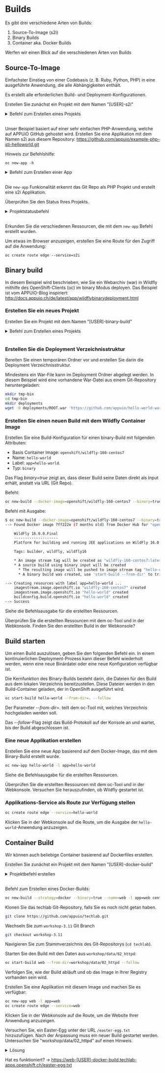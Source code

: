 # Builds

Es gibt drei verschiedene Arten von Builds:

1. Source-To-Image (s2i)
2. Binary Builds
3. Container aka. Docker Builds

Werfen wir einen Blick auf die verschiedenen Arten von Builds

## Source-To-Image

Einfachster Einstieg von einer Codebasis (z. B. Ruby, Python, PHP) in eine ausgeführte Anwendung, die alle Abhängigkeiten enthält.

Es erstellt alle erforderlichen Build- und Deployment-Konfigurationen.

Erstellen Sie zunächst ein Projekt mit dem Namen "[USER]-s2i"
<details><summary>Befehl zum Erstellen eines Projekts</summary>oc new-project [USER]-s2i</details><br/>

Unser Beispiel basiert auf einer sehr einfachen PHP-Anwendung, welche auf APPUiO GitHub gehostet wird.
Erstellen Sie eine Applikation mit dem Namen s2i aus diesem Repository: <https://github.com/appuio/example-php-sti-helloworld.git>

Hinweis zur Befehlshilfe:

    oc new-app -h

<details><summary>Befehl zum Erstellen einer App</summary>oc new-app https://github.com/appuio/example-php-sti-helloworld.git --name=s2i</details><br/>

Die `new-app` Funkionalität erkennt das Git Repo als PHP Projekt und erstellt eine s2i Applikation.

Überprüfen Sie den Status Ihres Projekts.
<details><summary>Projektstatusbefehl</summary>oc status</details><br/>

Erkunden Sie die verschiedenen Ressourcen, die mit dem `new-app` Befehl erstellt wurden.

Um etwas im Browser anzuzeigen, erstellen Sie eine Route für den Zugriff auf die Anwendung:

    oc create route edge --service=s2i

## Binary build

In diesem Beispiel wird beschrieben, wie Sie ein Webarchiv (war) in Wildfly mithilfe des OpenShift-Clients (oc) im binary Modus deployen.
Das Beispiel ist vom APPUiO-Blog inspiriert: <http://docs.appuio.ch/de/latest/app/wildflybinarydeployment.html>

### Erstellen Sie ein neues Projekt

Erstellen Sie ein Projekt mit dem Namen "[USER]-binary-build"
<details><summary>Befehl zum Erstellen eines Projekts</summary>oc new-project [USER]-binary-build</details><br/>

### Erstellen Sie die Deployment Verzeichnisstruktur

Bereiten Sie einen temporären Ordner vor und erstellen Sie darin die Deployment Verzeichnisstruktur.

Mindestens ein War-File kann im Deployment Ordner abgelegt werden. In diesem Beispiel wird eine vorhandene War-Datei aus einem Git-Repository heruntergeladen:

```bash
mkdir tmp-bin
cd tmp-bin
mkdir deployments
wget -O deployments/ROOT.war 'https://github.com/appuio/hello-world-war/blob/master/repo/ch/appuio/hello-world-war/1.0.0/hello-world-war-1.0.0.war?raw=true'
```

### Erstellen Sie einen neuen Build mit dem Wildfly Container Image

Erstellen Sie eine Build-Konfiguration für einen binary-Build mit folgenden Attributen:

* Basis Container Image: `openshift/wildfly-160-centos7`
* Name: `hello-world`
* Label: `app=hello-world`.
* Typ: `binary`

Das Flag *binary=true* zeigt an, dass dieser Build seine Daten direkt als Input erhält, anstatt via URL (Git Repo).

Befehl:

```bash
oc new-build --docker-image=openshift/wildfly-160-centos7 --binary=true --name=hello-world -l app=hello-world
```

Befehl mit Ausgabe:

```bash
$ oc new-build --docker-image=openshift/wildfly-160-centos7 --binary=true --name=hello-world -l app=hello-world
--> Found Docker image 7ff222e (7 months old) from Docker Hub for "openshift/wildfly-160-centos7"

    WildFly 16.0.0.Final
    --------------------
    Platform for building and running JEE applications on WildFly 16.0.0.Final

    Tags: builder, wildfly, wildfly16

    * An image stream tag will be created as "wildfly-160-centos7:latest" that will track the source image
    * A source build using binary input will be created
      * The resulting image will be pushed to image stream tag "hello-world:latest"
      * A binary build was created, use 'start-build --from-dir' to trigger a new build

--> Creating resources with label app=hello-world ...
    imagestream.image.openshift.io "wildfly-160-centos7" created
    imagestream.image.openshift.io "hello-world" created
    buildconfig.build.openshift.io "hello-world" created
--> Success
```

Siehe die Befehlsausgabe für die erstellten Ressourcen.

Überprüfen Sie die erstellten Ressourcen mit dem oc-Tool und in der Webkonsole. Finden Sie den erstellten Build in der Webkonsole?

## Build starten

Um einen Build auszulösen, geben Sie den folgenden Befehl ein. In einem kontinuierlichen Deployment-Prozess kann dieser Befehl wiederholt werden, wenn eine neue Binärdatei oder eine neue Konfiguration verfügbar ist.

Die Kernfunktion des Binary-Builds besteht darin, die Dateien für den Build aus dem lokalen Verzeichnis bereitzustellen.
Diese Dateien werden in den Build-Container geladen, der in OpenShift ausgeführt wird.

```bash
oc start-build hello-world --from-dir=. --follow
```

Der Parameter _--from-dir=._ teilt dem oc-Tool mit, welches Verzeichnis hochgeladen werden soll.

Das _--follow_-Flag zeigt das Build-Protokoll auf der Konsole an und wartet, bis der Build abgeschlossen ist.

### Eine neue Applikation erstellen

Erstellen Sie eine neue App basierend auf dem Docker-Image, das mit dem Binary-Build erstellt wurde.

```bash
oc new-app hello-world -l app=hello-world
```

Siehe die Befehlsausgabe für die erstellten Ressourcen.

Überprüfen Sie die erstellten Ressourcen mit dem oc-Tool und in der Webkonsole.
Versuchen Sie herauszufinden, ob Wildfly gestartet ist.

### Applikations-Service als Route zur Verfügung stellen

```bash
oc create route edge --service=hello-world
```

Klicken Sie in der Webkonsole auf die Route, um die Ausgabe der `hello-world`-Anwendung anzuzeigen.

## Container Build

Wir können auch beliebige Container basierend auf Dockerfiles erstellen.

Erstellen Sie zunächst ein Projekt mit dem Namen "[USER]-docker-build"
<details><summary>Projektbefehl erstellen</summary>oc new-project [USER]-docker-build</details><br/>

Befehl zum Erstellen eines Docker-Builds:

```bash
oc new-build --strategy=docker --binary=true --name=web -l app=web centos/httpd-24-centos7
```

Klonen Sie das techlab Git-Repository, falls Sie es noch nicht getan haben.

```bash
git clone https://github.com/appuio/techlab.git
```

Wechseln Sie zum `workshop-3.11` Git Branch

```bash
git checkout workshop-3.11
```

Navigieren Sie zum Stammverzeichnis des Git-Repositorys (`cd techlab`).

Starten Sie den Build mit den Daten aus `workshop/data/02_httpd`:

```bash
oc start-build web --from-dir=workshop/data/02_httpd --follow
```

Verfolgen Sie, wie der Build abläuft und ob das Image in Ihrer Registry vorhanden sein wird.

Erstellen Sie eine Applikation mit diesem Image und machen Sie es verfügbar:

```bash
oc new-app web -l app=web
oc create route edge --service=web
```

Klicken Sie in der Webkonsole auf die Route, um die Website Ihrer Anwendung anzuzeigen.

Versuchen Sie, ein Easter-Egg unter der URL `/easter-egg.txt` hinzuzufügen. Nach der Anpassung muss ein neuer Build gestartet werden.
Untersuchen Sie "workshop/data/02_httpd" auf einen Hinweis.

<details>
    <summary>Lösung</summary>
    Fügen Sie im Dockerfile einen COPY-Befehl hinzu, um die Datei easter-egg.txt nach /var/www/html/ zu kopieren :<br/>
    ...<br/>
    COPY ./easter-egg.txt /var/www/html/<br/>
    ...<br/>
    Starten Sie einen neuen Build.
</details>

Hat es funktioniert? -> <https://web-[USER]-docker-build.techlab-apps.openshift.ch/easter-egg.txt>

